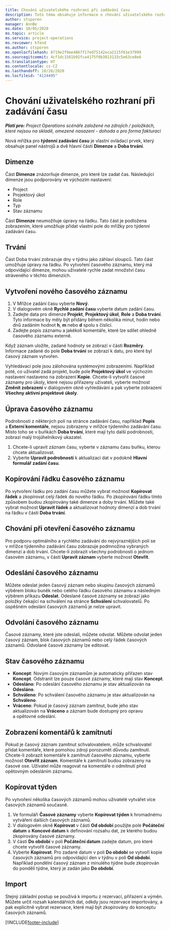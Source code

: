 ```yaml
---
title: Chování uživatelského rozhraní při zadávání času
description: Toto téma obsahuje informace o chování uživatelského rozhraní při zadávání času.
author: stsporen
manager: AnnBe
ms.date: 10/05/2020
ms.topic: article
ms.service: project-operations
ms.reviewer: kfend
ms.author: stsporen
ms.openlocfilehash: 8719e2f9ee4867f17ed75142eca2115f61e37999
ms.sourcegitcommit: 4cf1dc1561b92fca4175f0b3813133c5e63ce8e6
ms.translationtype: HT
ms.contentlocale: cs-CZ
ms.lasthandoff: 10/28/2020
ms.locfileid: "4124495"
---
```

# <a name="time-entry-ui-behavior"></a>Chování uživatelského rozhraní při zadávání času

_**Platí pro:** Project Operations scénáře založené na zdrojích / položkách, které nejsou na skladě, omezené nasazení - dohoda o pro forma fakturaci_


Nová mřížka pro **týdenní zadávání času** je vlastní ovládací prvek, který obsahuje panel nástrojů a dvě hlavní části **Dimenze** a **Doba trvání**.

## <a name="dimensions"></a>Dimenze
Část **Dimenze** znázorňuje dimenze, pro které lze zadat čas. Následující dimenze jsou podporovány ve výchozím nastavení:

  - Project
  - Projektový úkol
  - Role
  - Typ
  - Stav záznamu

Část **Dimenze** neumožňuje úpravy na řádku. Tato část je podložena zobrazením, které umožňuje přidat vlastní pole do mřížky pro týdenní zadávání času.

## <a name="duration"></a>Trvání
Část Doba trvání zobrazuje dny v týdnu jako záhlaví sloupců. Tato část umožňuje úpravy na řádku. Po vytvoření časového záznamu, který má odpovídající dimenze, mohou uživatelé rychle zadat množství času stráveného v těchto dimenzích.

## <a name="create-a-new-time-entry"></a>Vytvoření nového časového záznamu

1. V Mřížce zadání času vyberte **Nový**. 
2. V dialogovém okně **Rychlé zadání času** vyberte datum zadání času.
3. Zadejte data pro dimenze **Projekt**, **Projektový úkol**, **Role** a **Doba trvání**. Tyto informace by měly být přidány během několika minut, hodin nebo dnů zadáním hodnot **h**, **m** nebo **d** spolu s číslicí. 
4. Zadejte popis záznamu a jakékoli komentáře, které lze sdílet ohledně časového záznamu externě. 

Když záznam uložíte, zadané hodnoty se zobrazí v části **Rozměry**. Informace zadané do pole **Doba trvání** se zobrazí k datu, pro které byl časový záznam vytvořen.

Vyhledávací pole jsou zálohována systémovými zobrazeními. Například poté, co uživatel zadá projekt, bude pole **Projektový úkol** ve výchozím nastavení nastaveno na zobrazení **Kopie**. Chcete-li vytvořit časové záznamy pro úkoly, které nejsou přiřazeny uživateli, vyberte možnost **Změnit zobrazení** v dialogovém okně vyhledávání a pak vyberte zobrazení **Všechny aktivní projektové úkoly**.

## <a name="edit-a-time-entry"></a>Úprava časového záznamu 
Podrobnosti z některých polí na stránce zadávání času, například **Popis** a **Externí komentáře**, nejsou zobrazeny v mřížce týdenního zadávání času. Místo toho se v buňkách **Doba trvání**, které mají tyto další podrobnosti, zobrazí malý trojúhelníkový ukazatel. 

1. Chcete-li upravit záznam času, vyberte v záznamu času buňku, kterou chcete aktualizovat.
2. Vyberte **Upravit podrobnosti** k aktualizaci dat v podokně **Hlavní formulář zadání času**. 

## <a name="copy-a-time-entry-row"></a>Kopírování řádku časového záznamu
Po vytvoření řádku pro zadání času můžete vybrat možnost **Kopírovat řádek** a zkopírovat celý řádek do nového řádku. Po zkopírování řádku tímto způsobem budou zkopírovány také dimenze a doby trvání. Můžete také vybrat možnost **Upravit řádek** a aktualizovat hodnoty dimenzí a dob trvání na řádku v části **Doba trvání**.

## <a name="open-a-time-entry-behavior"></a>Chování při otevření časového záznamu
Pro podporu optimálního a rychlého zadávání do nejvýraznějších polí se v mřížce týdenního zadávání času zobrazuje podmnožina vybraných dimenzí a dob trvání. Chcete-li zobrazit všechny podrobnosti o jednom časovém záznamu, v části **Upravit záznam** vyberte možnost **Otevřít**.

## <a name="submit-a-time-entry"></a>Odeslání časového záznamu
Můžete odeslat jeden časový záznam nebo skupinu časových záznamů výběrem bloku buněk nebo celého řádku časového záznamu a následným výběrem příkazu **Odeslat**. Odeslané časové záznamy se zobrazí jako položky čekající na schválení na stránce **Schválení** schvalovatelů. Po úspěšném odeslání časových záznamů je nelze upravit.

## <a name="recall-a-time-entry"></a>Odvolání časového záznamu
Časové záznamy, které jste odeslali, můžete odvolat. Můžete odvolat jeden časový záznam, blok časových záznamů nebo celý řádek časových záznamů. Odvolané časové záznamy lze editovat.

## <a name="time-entry-status"></a>Stav časového záznamu

- **Koncept**: Novým časovým záznamům je automaticky přiřazen stav **Koncept**. Odstranit lze pouze časové záznamy, které mají stav **Koncept**.
- **Odesláno**: Po odeslání časového záznamu je stav aktualizován na **Odesláno**. 
- **Schváleno**: Po schválení časového záznamu je stav aktualizován na **Schváleno**. 
- **Vráceno**: Pokud je časový záznam zamítnut, bude jeho stav aktualizován na **Vráceno** a záznam bude dostupný pro opravu a opětovné odeslání. 

## <a name="view-rejection-comments"></a>Zobrazení komentářů k zamítnutí
Pokud je časový záznam zamítnut schvalovatelem, může schvalovatel přidat komentáře, které pomohou zdroji porozumět důvodu zamítnutí. Chcete-li zobrazit komentáře k zamítnutí časového záznamu, vyberte možnost **Otevřít záznam**. Komentáře k zamítnutí budou zobrazeny na časové ose. Uživatel může reagovat na komentáře o odmítnutí před opětovným odesláním záznamu.

## <a name="copy-week"></a>Kopírovat týden
Po vytvoření několika časových záznamů mohou uživatelé vytvářet více časových záznamů současně.

1. Ve formuláři **Časové záznamy** vyberte **Kopírovat týden** k hromadnému vytváření dalších časových záznamů. 
2. V dialogovém okně **Kopírovat** v části **Od období** použijte pole **Počáteční datum** a **Koncové datum** k definování rozsahu dat, ze kterého budou zkopírovány časové záznamy. 
3. V části **Do období** v poli **Počáteční datum** zadejte datum, pro které chcete vytvořit časové záznamy. 
4. Vyberte **Kopírovat**. Pro zadané datum v poli **Do období** se vytvoří kopie časových záznamů pro odpovídající den v týdnu v poli **Od období**. Například pondělní časový záznam z minulého týdne bude zkopírován do pondělí týdne, který je zadán jako **Do období**.

## <a name="import"></a>Import
Stejný základní postup se používá k importu z rezervací, přiřazení a výměn. Můžete určit rozsah kalendářních dat, odkdy jsou rezervace importovány, a pak explicitně vybrat rezervace, které mají být zkopírovány do konceptu časových záznamů. 


[!INCLUDE[footer-include](../includes/footer-banner.md)]
